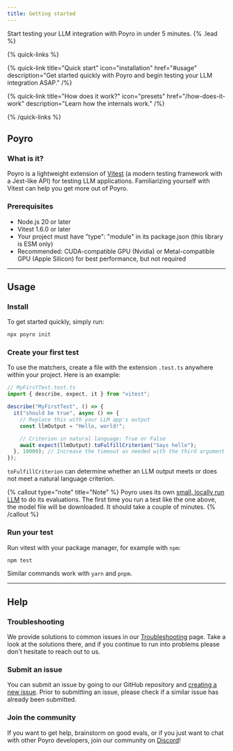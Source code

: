 ```yaml
---
title: Getting started
---
```


Start testing your LLM integration with Poyro in under 5 minutes. {% .lead %}

{% quick-links %}

{% quick-link title="Quick start" icon="installation" href="#usage" description="Get started quickly with Poyro and begin testing your LLM integration ASAP." /%}

{% quick-link title="How does it work?" icon="presets" href="/how-does-it-work" description="Learn how the internals work." /%}

<!-- {% quick-link title="API reference" icon="plugins" href="/" description="Use advanced utilities to test your app the right way." /%} -->

{% /quick-links %}

## Poyro

### What is it?

Poyro is a lightweight extension of [Vitest](https://vitest.dev/) (a modern testing framework with a Jest-like API) for testing LLM applications. Familiarizing yourself with Vitest can help you get more out of Poyro.

### Prerequisites

- Node.js 20 or later
- Vitest 1.6.0 or later
- Your project must have "type": "module" in its package.json (this library is ESM only)
- Recommended: CUDA-compatible GPU (Nvidia) or Metal-compatible GPU (Apple Silicon) for best performance, but not required

---

## Usage

### Install

To get started quickly, simply run:

```bash
npx poyro init
```

### Create your first test

To use the matchers, create a file with the extension `.test.ts` anywhere within your project. Here is an example:

```javascript
// MyFirstTest.test.ts
import { describe, expect, it } from "vitest";

describe("MyFirstTest", () => {
  it("should be true", async () => {
    // Replace this with your LLM app's output
    const llmOutput = "Hello, world!";

    // Criterion in natural language: True or False
    await expect(llmOutput).toFulfillCriterion("Says hello");
  }, 10000); // Increase the timeout as needed with the third argument
});
```

`toFulfillCriterion` can determine whether an LLM output meets or does not meet a natural language criterion.

{% callout type="note" title="Note" %}
Poyro uses its own [small, locally run LLM](/how-does-it-work#how-is-it-free) to do its evaluations. The first time you run a test like the one above, the model file will be downloaded. It should take a couple of minutes.
{% /callout %}

### Run your test

Run vitest with your package manager, for example with `npm`:

```bash
npm test
```

Similar commands work with `yarn` and `pnpm`.

---

## Help

### Troubleshooting

We provide solutions to common issues in our [Troubleshooting](/troubleshooting) page. Take a look at the solutions there, and if you continue to run into problems please don't hesitate to reach out to us.

### Submit an issue

You can submit an issue by going to our GitHub repository and [creating a new issue](https://github.com/poyro/poyro/issues/new). Prior to submitting an issue, please check if a similar issue has already been submitted.

### Join the community

If you want to get help, brainstorm on good evals, or if you just want to chat with other Poyro developers, join our community on [Discord](https://discord.gg/gmCjjJ5jSf)!

